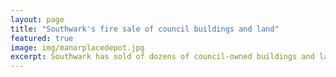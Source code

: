 ```yaml
---
layout: page
title: "Southwark's fire sale of council buildings and land" 
featured: true
image: img/manorplacedepot.jpg
excerpt: Southwark has sold of dozens of council-owned buildings and land in the last 20 years
---
```


